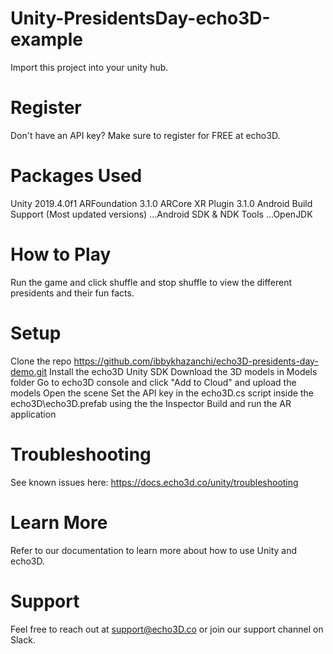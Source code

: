 # Unity-PresidentsDay-echo3D-example
Import this project into your unity hub.

# Register
Don't have an API key? Make sure to register for FREE at echo3D.

# Packages Used
Unity 2019.4.0f1
ARFoundation 3.1.0
ARCore XR Plugin 3.1.0
Android Build Support (Most updated versions)
...Android SDK & NDK Tools
...OpenJDK

# How to Play
Run the game and click shuffle and stop shuffle to view the different presidents and their fun facts.

# Setup
Clone the repo https://github.com/ibbykhazanchi/echo3D-presidents-day-demo.git
Install the echo3D Unity SDK
Download the 3D models in Models folder 
Go to echo3D console and click "Add to Cloud" and upload the models
Open the scene
Set the API key in the echo3D.cs script inside the echo3D\echo3D.prefab using the the Inspector
Build and run the AR application

# Troubleshooting
See known issues here: https://docs.echo3d.co/unity/troubleshooting

# Learn More
Refer to our documentation to learn more about how to use Unity and echo3D.
# Support
Feel free to reach out at support@echo3D.co or join our support channel on Slack.
